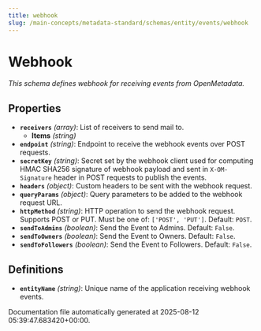 ```yaml
---
title: webhook
slug: /main-concepts/metadata-standard/schemas/entity/events/webhook
---
```


# Webhook

*This schema defines webhook for receiving events from OpenMetadata.*

## Properties

- **`receivers`** *(array)*: List of receivers to send mail to.
  - **Items** *(string)*
- **`endpoint`** *(string)*: Endpoint to receive the webhook events over POST requests.
- **`secretKey`** *(string)*: Secret set by the webhook client used for computing HMAC SHA256 signature of webhook payload and sent in `X-OM-Signature` header in POST requests to publish the events.
- **`headers`** *(object)*: Custom headers to be sent with the webhook request.
- **`queryParams`** *(object)*: Query parameters to be added to the webhook request URL.
- **`httpMethod`** *(string)*: HTTP operation to send the webhook request. Supports POST or PUT. Must be one of: `['POST', 'PUT']`. Default: `POST`.
- **`sendToAdmins`** *(boolean)*: Send the Event to Admins. Default: `False`.
- **`sendToOwners`** *(boolean)*: Send the Event to Owners. Default: `False`.
- **`sendToFollowers`** *(boolean)*: Send the Event to Followers. Default: `False`.
## Definitions

- **`entityName`** *(string)*: Unique name of the application receiving webhook events.


Documentation file automatically generated at 2025-08-12 05:39:47.683420+00:00.
